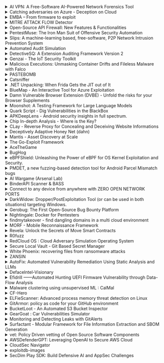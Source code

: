 <details>
  <summary>AI VPN: A Free-Software AI-Powered Network Forensics Tool</summary>
  The AI VPN is an AI-based traffic analysis tool to detect and block threats, ensuring enhanced privacy protection automatically. It offers modular management of VPN accounts, automated network traffic analysis, and incident reporting. Using the free software IDS system Slips, the AI VPN employs machine learning and threat intelligence for comprehensive traffic analysis. Multiple VPN technologies, such as OpenVPN and Wireguard, are supported, and in-line blocking technologies like Pi-hole provide additional protection.



Developed to assist journalists, activists, and NGOs in combating targeted digital attacks, the AI VPN aims to deliver a user-friendly, efficient, and automated solution for network forensics on devices without requiring physical access. Users experience seamless Internet connectivity, akin to conventional VPNs, while the AI VPN server conducts traffic analysis and reporting.



The AI VPN is designed as a modular collection of micro-services using Docker technology. Ten modules currently handle diverse functionalities such as management, database operations, communication, multiple VPNs, PiHole integration, Slips, and comprehensive reporting.

Repo: https://github.com/stratosphereips/AIVPN
</details>

<details>
  <summary>Catching adversaries on Azure - Deception on Cloud</summary>
  Cloud is a widely adopted technology for organizations across the globe. It's very often a breeding ground for adversaries as the targets are now reachable to adversaries from anywhere in the world. More often than not, foothold into cloud is just a simple "password-spray" away. How to catch adversaries who are eyeing your crown jewels on cloud? Often adversaries are after your keys, secrets, data, emails, etc. A great way to protect is to put traps everywhere and wait for adversaries to fall into them. But deception on cloud is Hard to create, maintain, monitor, remove and most of all it's pricy. Cloud-Deception is a tool that intends to make it easier for individuals and organizations to deploy, monitor, maintain and remove deception with the most minimal price tag to it. This is done with the help of a CLI suite that creates real-like users (with known weak passwords), real-like resources (such as key vaults, storage accounts, etc.) and real-like identities (Managed identities). All these resources and identities have role assignments randomly assigned and the output is a glorious attack path that's very lucrative for an adversary to pursue. Cloud-deception enables logging automatically and creates alert rules so all you have to do relax and wait for adversaries. Cloud-deception currently supports Microsoft Azure. The talk will consist of a breath-taking tale of how to creation &amp; monitoring of deception on cloud.
  
 Repo: https://github.com/pbssubhash/Deceptizure
</details>

<details>
  <summary>EMBA – From firmware to exploit</summary>
  IoT (Internet of Things) and OT (Operational Technology) are the current buzzwords for networked devices on which our modern society is based on. In this area, the used operating systems are summarized with the term firmware. The devices themselves, also called embedded devices, are essential in the private and industrial environments as well as in the so-called critical infrastructure. 

Penetration testing of these systems is quite complex as we have to deal with different architectures, optimized operating systems and special protocols. EMBA is an open-source firmware analyzer with the goal to simplify and optimize the complex task of firmware security analysis. EMBA supports the penetration tester with the automated detection of 1-day vulnerabilities on binary level. This goes far beyond the plain CVE detection: With EMBA you always know which public exploits are available for the target firmware. Besides the detection of already known vulnerabilities, EMBA also supports the tester on the next 0-day. For this, EMBA identifies critical binary functions, protection mechanisms and services with network behavior on a binary level. There are many other features built into EMBA, such as fully automated firmware extraction, finding file system vulnerabilities, hard-coded credentials, and more.

EMBA is the open-source firmware scanner, created by penetration testers for penetration testers.

Repo: https://github.com/e-m-b-a/emba
</details>

<details>
  <summary>MITRE ATTACK FLOW Detector</summary>
  Converting all kinds of SOC alerts to mitre attack techniques and then finding those few alerts that form a mitre attack flow, seems like a lot of manual work. 



But using a Large Language Model, Knowledge Graph, Temporal Graph Embedding, Density Clustering, and a Markov Model, its now possible to do it automatically in real time.

Repo: https://github.com/center-for-threat-informed-defense/attack-flow
</details>

<details>
  <summary>Open-Source API Firewall: New Features & Functionalities</summary>
  The open-source API Firewall by Wallarm is designed to protect REST and GraphQL API endpoints in cloud-native environments. API Firewall provides API hardening with the use of a positive security model allowing calls that match a predefined API specification for requests and responses while rejecting everything else.



The key features of API Firewall are:

  - Secure REST and GraphQL API endpoints by blocking non-compliant requests/responses

  - Stop API data breaches by blocking malformed API responses

  - Discover Shadow API endpoints

  - Block attempts to use request/response parameters not specified in an OpenAPI specification

  - Validate JWT access tokens

  - Validate other OAuth 2.0 tokens using introspection endpoints

  - Denylist compromised API tokens, keys, and Cookies
  
Repo: https://github.com/wallarm/api-firewall
</details>

<details>
  <summary>PentestMuse: The Iron Man Suit of Offensive Security Automation</summary>
 PentestMuse is not just a tool; it is the embodiment of the Iron Man philosophy in cybersecurity. Like Tony Stark's exoskeleton, which enhances his abilities while allowing him to retain control and focus on higher-level strategies, PentestMuse augments the capabilities of offensive cybersecurity professionals. It automates the repetitive, precision-dependent tasks of penetration testing - much like the meticulous data collection and alerting in a monitoring system - allowing experts to concentrate on tasks requiring human ingenuity and judgment.



Adhering to the [Compensatory Principle](https://www.notion.so/Compensatory-Principle-efdc076b70d84d1797ab3469a9955ba9?pvs=21), PentestMuse recognizes the distinct strengths of human intuition and machine precision. It executes complex operations autonomously, similar to a state-machine-driven repair system, but steps aside when human intervention is preferable or necessary. This approach mirrors the collaboration between Iron Man's suit and Tony Stark, where automation enhances human skills without overshadowing them.



The design of PentestMuse ensures that the creativity and learning opportunities for cybersecurity professionals are not stifled. The tool works as a partner, handling the 'boring stuff' and late-night work, thereby enabling human experts to focus on creative problem-solving and system optimization. This collaboration is akin to Iron Man's suit: an advanced assistant that elevates the human operator to new levels of efficiency and effectiveness.



In conclusion, PentestMuse is a testament to the power of AI in enhancing human capabilities in offensive security, rather than replacing them. It's a system more Iron Man, less Ultron - a perfect blend of human intelligence and machine efficiency, designed to tackle the ever-evolving challenges of the digital world.

Repo: https://github.com/AbstractEngine/pentest-muse-cli
</details>

<details>
  <summary>Slips: A machine-learning based, free-software, P2P Network Intrusion Prevention System</summary>
  For the last 7 years we developed Slips, a behavioral-based intrusion prevention system, and the first free-software network IDS using machine learning. Slips profiles the behavior of IP addresses and performs detections inside each time window in order to also *unblock* IPs. Slips has more than 20 modules that detect a range of attacks both to and from the protected device. It is an network EDR with the capability to also protect small networks. 



Slips consumes multiple packets and flows, exporting data to SIEMs. More importantly, Slips is the first IDS to automatically create a local P2P network of sensors, where instances share detections following a trust model resilient to adversaries.. 



Slips works in several directionality modes. The user can choose to detect attacks coming *to* or going *from* these profiles, or both. This makes it easy to protect your network but also to focus on infected computers inside your network, which is a novel technique.



Among its modules, Slips includes the download/manage of external Threat Intelligence feed (including our laboratory's own TI feed), whois/asn/geocountry enrichment, a LSTM neural net for malicious behavior detection, port scanning detection (vertical and horizontal) on flows, long connection detection, etc. The decisions to block profiles or not are based on ensembling 

algorithms. The P2P module connects to other Slips to share detection alerts.



Slips can read packets from the network, pcap, Suricata, Zeek, Argus and Nfdump, and can output alerts files and summaries. Having Zeek as a base tool, Slips can correctly build a sorted timeline of flows combining all Zeek logs. Slips can send alerts using the STIX/TAXII protocol.



Slips web interface allows to clearly see the detections and behaviors, including threat inteligence enhancements. The interface can show multiple Slips runs, summarize whois/asn/geocountry information and much more.

Repo: https://github.com/stratosphereips/StratosphereLinuxIPS
</details>

<details>
  <summary>Automated Audit Simulation</summary>
  This tool enhances the efficiency of auditing processes, providing a user-friendly interface for seamless operation. Its detailed reporting capabilities empower users with comprehensive insights into endpoint security, facilitating informed decision-making. With a commitment to ethical use, legal compliance, and regular updates, the Automated Audit Simulation tool is a valuable asset for organizations seeking robust cybersecurity assessments.



In addition to scrutinizing network connections for VPN and Tor usage, the tool searches for critical event IDs and investigates Outlook profiles for personal user accounts configured on official laptops/desktops. The flexibility to customize assessments allows users to adapt the tool to evolving security threats.

Repo: https://github.com/Ubaidjaffery/theauditorv2
</details>

<details>
  <summary>DetectiveSQ: A Extension Auditing Framework Version 2</summary>
  In the modern digital realm, internet browsers, particularly Chrome, have transcended traditional boundaries, becoming hubs of multifunctional extensions that offer everything from AI-integrated chatbots to sophisticated digital wallets. This surge, however, comes with an underbelly of cyber vulnerabilities. Hidden behind the guise of innovation, malicious extensions lurk, often camouflaged as benign utilities. These deceptive extensions not only infringe upon user privacy and security but also exploit users with unasked-for ads, skewed search results, and misleading links. Such underhanded strategies, targeting the unsuspecting user, have alarmingly proliferated.



In this talk, we will introduce DetectiveSQ Version 2, an enhanced tool revolutionizing the analysis of Chrome extensions. Building on its proven foundation, it now features integrated AI and GPT models for dynamic analysis, sentiment analysis, and sophisticated static analysis capabilities for permissions, local JavaScript, and HTML files. This dual approach offers a comprehensive evaluation, pinpointing potential security and privacy risks within extensions. DetectiveSQ Version 2 will be open source and made available after the talk.

Repo: Not found yet
</details>

<details>
  <summary>Genzai - The IoT Security Toolkit</summary>
  With a widespread increase in the adoption of IoT or Internet of Things devices, their security has become the need of the hour. Cyberattacks against IoT devices have grown rapidly and with platforms like Shodan, it has become much easier to scroll through the entire internet and look for just the right target which an attacker wants. To combat such threats it has become necessary for individuals and organisations to secure their IoT devices but when it becomes harder to keep track of them, the chances of unpatched loopholes increase.



To address this concern and give the users a better visibility of their assets, introducing Genzai! Genzai helps users keep track of IoT device-related web interfaces, scan them for security flaws and scan against custom policies for vendor-specific or all cases.

Tool features:

- Bruteforce panels for vendor-specific and generic/common password lists to look for default creds

- Use pre-defined templates/payloads to look for vulnerabilities

- Users can specify scan policies for scanning vendor-specific or all entries

Repo: https://github.com/umair9747/Genzai
</details>

<details>
  <summary>Malicious Executions: Unmasking Container Drifts and Fileless Malware with Falco</summary>
  Containers are the most popular technology for deploying modern applications. SPOILER ALERT: bypassing well-known security controls is also popular. In this talk, we explain how to use the recent updates in Falco, a CNCF open-source container security tool, to detect drifts and fileless malware in containerized environments. 



As a best practice, containers should be considered immutable. Early this year, Falco introduced new features to detect container drift via OverlayFS, which can spot if binaries are added or modified after the container's deployment. New binaries are often a sign of an ongoing attack.



Of course, attackers can also use more advanced evasion techniques to stay hidden. By using in-memory, fileless execution, attackers can bypass most of the security controls such as drift detection, and still reach their goals with no stress. 



To combat fileless attacks, Falco has also added memfd-based fileless execution thanks to its visibility superpowers on Linux kernel system calls. Combining Falco's existing runtime security capabilities with these two new detection layers forms the foundation of an in-depth defense strategy for cloud-native workloads.



We will walk you through real-world scenarios based on recent threats and malware, demoing how Falco can help detect and respond to these malicious behaviors and comparing drift and fileless attack paths.

Repo: https://github.com/falcosecurity/falco
</details>

<details>
  <summary>PASTEBOMB</summary>
  The PasteBomb (PB) botnet does not have any C2 (command and control) server.

Instructions are received using GitHub Gist, and results are sent over a Discord Webhook.

Tracing the C2 server back to the operator is the most common way in which botnet operators are compromised. This technology effectively eradicates such a possibility. When combined with robust operational security (OPSEC), this makes it extremely difficult to trace the operator. This is extremely advantageous for groups engaged in penetration testing. PasteBomb possesses the capacity to carry out Commands, launch DDoS attacks on servers, acquire and execute supplementary payloads, extract personal information from targets, and eliminate its presence without leaving any evidence (Self-Destruct).

Repo: https://github.com/marco-liberale/PasteBomb
</details>

<details>
  <summary>Catsniffer</summary>
  Delve into the fascinating world of IoT (Internet of Things) with the CatSniffer - a powerful, multi-protocol, multi-band, and open-source board crafted for exploring, interacting, and potentially compromising IoT devices. This workshop offers an immersive, hands-on experience, teaching you how to create chaos among IoT devices and challenge real-world devices like property trackers.



Our engaging demonstrations are merely the tip of the iceberg of what you can achieve with the CatSniffer. The tool's exceptional flexibility allows the use of different tools for your security auditing needs, and our unique firmware broadens your learning horizon and amplifies the fun factor, irrespective of whether you're a novice or a seasoned expert in the field.



We invite you to join us on this journey of discovery, where we will harness the boundless capabilities of CatSniffer, fine-tuning your skills and transforming you into a maestro of IoT security auditing.

Repo: https://github.com/ElectronicCats/CatSniffer
</details>

<details>
  <summary>.NET Unpacking: When Frida Gets the JIT out of It</summary>
  .NET-based malware families (like AgentTesla, CrimsonRat, and MassLogger, to list a few) can include obfuscation or packing that would harden analysts' work to understand and mitigate these threats effectively. Several options exist for researchers to tackle this challenge such as (but not limited to ) De4Dot, JITM (Mandiant 2020), DotDumper (Black Hat 2022), or JitHook (JSAC 2023) ... However, those solutions either don't cover the case where CLR APIs are intercepted by the packer, or do it in a very limited way. Our new tool has been developed to address this issue, adding some notable advancements that hopefully will prove its utility in the field of malware analysis.

Our Frida-Jit-unPacker (FJP) tool uses a passive, less intrusive approach than previous tools, making it less likely to be detected by anti-unpacking-features. It is developed using Python3 and Frida and doesn't impose restrictions on the .NET framework version associated with the sample. The tool is not focused on specific packers, making it generic and flexible. 

One of its improvements compared to previously listed tools is its ability to also recover and fix original tokens from encrypted ones.

In addition, this tool employs several strategies to be more covert in its operations compared to existing solutions. It achieves this by focusing on intercepting lower-level functions, less likely to set off anti-unpacking mechanisms typically employed by packers. This stealthy approach is further enhanced by disassembling the Common Language Runtime (CLR) - strategically placing hooks just before or after likely monitoring points, tactically reducing the chances of triggering packers' anti-unpacking mechanisms.

These enhancements aim to assist analysts and researchers in the evolving 'cat and mouse' game of malware code protection. Hopefully, the tool will prove to be a valuable addition to the researchers' arsenal.

Repo: https://github.com/imperva/frida-jit-unpacker
</details>

<details>
  <summary>BlueMap - An Interactive Tool for Azure Exploitation</summary>
  As demonstrated in BlackHat UK &amp; USA 2022 - BlueMap helps cloud red teamers and security researchers identify IAM misconfigurations, information gathering, and abuse of managed identities in interactive mode without ANY third-party dependencies. No more painful installations on the customer's environment, and No more need to custom the script to avoid SIEM detection!



The tool leaves minimum traffic in the network logs to help during red team engagements from on-prem to the cloud. Developed in Python and implemented all Azure integrations from scratch with zero dependencies on Powershell stuff. The idea behind the tool is to let security researchers and red team members have the ability to focus on more Opsec rather than DevOps stuff.

Repo: https://github.com/SikretaLabs/BlueMap
</details>

<details>
  <summary>Damn Vulnerable Browser Extension (DVBE) - Unfold the risks for your Browser Supplements</summary>
  In the ever expanding world of Browser Extensions, security remains a big concern. As the demand of the feature-rich extensions increases, priority is given to functionality over robustness, which makes way for vulnerabilities that can be exploited by malicious actors. The danger increases even more for organizations handling sensitive data like banking details, PII, confidential org reports etc. 



Damn Vulnerable Browser Extension (DVBE) is an open-source vulnerable browser extension, designed to shed light on the importance of writing secure browser extensions and to educate the developers and security professionals about the vulnerabilities that are found in the browser extensions, how they are found &amp; how they impact business. This built-to-be vulnerable extension can be used to learn, train &amp; exploit browser extension related vulnerabilities.

Repo: https://github.com/infosecak/DVBE
</details>

<details>
  <summary>Moonshot: A Testing Framework for Large Language Models</summary>
  In today's rapidly evolving AI landscape, large language models (LLMs) have emerged as a cornerstone of many AI-driven solutions, offering increasingly remarkable capabilities in use cases like chatbots and code generation. 



However, this advancement also introduces a unique set of security and safety challenges, ranging from data privacy risks, biases in model outputs, ethical implications of AI interactions, to the risks of generating and executing malicious codes when using these new AI systems. Unfortunately, current LLM testing often focuses on evaluating performance over addressing these vulnerabilities.



We present Moonshot – a testing tookit designed specifically for security evaluators, penetration testers, red teamers, and bug-bounty hunters to conduct attacks on large language models. Moonshot distinguishes itself through its extensible and modular design, facilitating the systematic creation, testing and execution of attacks on LLMs. It comes equipped with a suite of pre-defined security vulnerabilities and safety tests, while also offering users the ease of integrating their own tests into the framework. Additionally, Moonshot features a specialised red-teaming interface that drastically streamlines the process of vulnerability assessment across various LLMs for red teamers.



Moonshot is designed with a simple, intuitive, and interactive interface that would be familiar to AI developers and security experts. Additionally, Moonshot is engineered for easy integration into any model development workflow, enabling seamless and repeatable testing for model developers.

Repo: https://github.com/aiverify-foundation/moonshot
</details>

<details>
  <summary>Quark Script - Dig Vulnerabilities in the BlackBox</summary>
  *Innovative &amp; Interactive*

The goal of Quark Script aims to provide an innovative way for mobile security researchers to analyze or pentest the targets (YES, the binaries).



Based on Quark, we integrate decent tools as Quark Script APIs and make them exchange valuable intelligence with each other. This enables security researchers to interact with staged results and perform creative analysis with Quark Script.



*Dynamic &amp; Static Analysis*

In Quark script, we integrate not only static analysis tools (e.g. Quark itself) but also dynamic analysis tools (e.g. objection).



*Re-Usable &amp; Sharable*

Once the user creates a Quark script for a specific analysis scenario. The script can be used for other targets. Also, the script can be shared with other security researchers. This enables the exchange of knowledge.

Repo: https://github.com/quark-engine/quark-script
</details>

<details>
  <summary>APKDeepLens - Android security insights in full spectrum.</summary>
  APKDeepLens is an open-source Python tool for Android app security analysis. It leverages both static and dynamic analysis techniques to identify vulnerabilities. By static analysis examines APK components like permissions and API calls, while dynamic analysis observes real-time behavior. A key feature is "Contextual Vulnerability Mapping," which assesses vulnerabilities within the code and user flow context. The tool also focuses on extracting sensitive information from the source code, highlighting often overlooked security gaps.



The tool effectively detects vulnerabilities listed in the OWASP Top 10 mobile, emphasizing the most critical security risks to Android applications. Demonstrations of these features will be included. APKDeepLens is equipped to generate comprehensive reports in various formats like HTML, PDF, and JSON, aiding in the transition from detection to remediation.

Repo: https://github.com/d78ui98/APKDeepLens
</details>

<details>
  <summary>Chip In-depth Analysis - Where is the Key?</summary>
  Chip-off forensics is an advanced digital data extraction and analysis technique which involves physically removing flash memory chips (IC) from a subject device and then acquiring the raw data using specialized equipment.



Apart from the rework station, it should have a suitable reader or device to retrieve the data/firmware from the chip.  It is an new developed device which can recognize the chip detailed information.  During the lab, the audiences would have opportunity to analyze the common eMMC / UFS chips and discover the secret from it.

Repo? : https://github.com/project-chip/connectedhomeip/blob/master/docs/guides/chip_tool_guide.md
</details>

<details>
  <summary>CLay - Reverse Proxy for Concealing and Deceiving Website Informations</summary>
  The beginning of a devastating cybersecurity incident often occurs when an attacker recognize a technology they capable to exploit used in an application. None of our users care about the technology behind an application more than the mal-intent adversaries. CLay offers a unique and powerful features that goes beyond traditional security measures. CLay takes deception to a new level by mimicking the clockwork of a website with false information, as if the website is made with different technology stack. With a quick 3-minutes installation, the primary objective is to mislead and deceive potential attackers, leading them to gather false information about the web application.
  
Repo: https://github.com/kisanakkkkk/CLay
</details>

<details>
  <summary>Deceptively Adaptive Honey Net (dahn)</summary>
  Traditional honey nets offer static infrastructure and static responses. In DAHN, the infrastructure is abstracted, with lambda/gpt API (prompts stipulated) returning seemingly native responses to the threat actor, depending on the complexity index defined by the administrator. In other words, responses are dynamically crafted to entrap and retain threat actors, internal and external, in this environment for as long as possible, giving them a balance of false hope and realistic obstacles as they pass through our simulated layers of defense. Our AI-powered honey net mimics a given corporate environment to create a fictitious digital twin and embeds a controlled-level of simulated vulnerabilities/weaknesses to attract, distract, learn from, and attribute threat actors. The outputs are decoys, diversion, fingerprints, IoCs and IoAs, attributes, TTPs and behaviors, and used to augment threat detection and cyber defense strategies.
  
 Repo: https://github.com/geo-chen/dahn
</details>

<details>
  <summary>Mantis - Asset Discovery at Scale</summary>
  Mantis is an asset inventory framework that has the capability to distribute a single scan across multiple machines, provides easy customization, dashboard support, and advanced alerting capabilities. We have not reinvented the wheel. Rather, we have tried to design an architecture that provides the essential features for a framework that involves the complexity of integrating multiple tools that are outside our control.
  
Repo:  https://github.com/PhonePe/mantis
</details>

<details>
  <summary>The Go-Exploit Framework</summary>
  The Go-Exploit framework helps exploit developers rapidly develop advanced exploits in the Go programming language. In this talk, we will demonstrate advanced features of the framework such as integration with Shodan, scanning and exploiting through a proxy (including Tor), using Meterpreter and Sliver payloads, using the built-in encrypted reverse shell, adding custom C2, spinning up LDAP JNDI infrastructure, and easily cross compiling to different OS and architectures.



This talk will focus on real-world exploitation and, as such, we will release go-exploit exploits for CVE-2023-46604 (ActiveMQ), CVE-2023-25194 (Druid), and CVE-2022-47966 (Various Manage Engine).

Repo: https://github.com/vulncheck-oss/go-exploit
</details>

<details>
  <summary>AceTheGame</summary>
  Ace The Game is an open-source hacking tool designed for manipulating the memory of Android applications enabling users to change and freeze memory values. This tool also has an interesting feature which enables users to bypass payment methods seamlessly. Notably, this tool boasts compatibility with both rooted and non-rooted Android devices.
  
Repo: https://github.com/KuhakuPixel/AceTheGame
</details>

<details>
  <summary>BugHog</summary>
  BugHog is a comprehensive framework designed to identify the complete lifecycles of browser bugs, from the code change that introduced the bug to the code change that resolved the bug. For each bug's proof of concept (PoC) integrated in BugHog, the framework can perform automated and dynamic experiments using Chromium and Firefox revision binaries.



Each experiment is performed within a dedicated Docker container, ensuring the installation of all necessary dependencies, in which BugHog downloads the appropriate browser revision binary, and instructs the browser binary to navigate to the locally hosted PoC web page. Through observation of HTTP traffic, the framework determines whether the bug is successfully reproduced. Based on experiment results, BugHog can automatically bisect the browser's revision history to identify the exact revision or narrowed revision range in which the bug was introduced or fixed.



BugHog has already been proven to be a valuable asset in pinpointing the lifecycles of security bugs, such as Content Security Policy bugs.

Repo: https://github.com/DistriNet/BugHog
</details>

<details>
  <summary>eBPFShield: Unleashing the Power of eBPF for OS Kernel Exploitation and Security.</summary>
  Are you looking for an advanced tool that can help you detect and prevent sophisticated exploits on your systems? Look  no further than eBPFShield. Let's take a technical look at some of the capabilities of this powerful technology:



DNS monitoring feature is particularly useful for detecting DNS tunneling, a technique used by attackers to bypass  network security measures. By monitoring DNS queries, eBPFShield can help detect and block these attempts before any damage is done.



IP-Intelligence feature allows you to monitor outbound connections and check them against threat intelligence lists. This  helps prevent command-and-control (C2) communications, a common tactic used by attackers to control compromised  systems. By blocking outbound connections to known C2 destinations, eBPFShield can prevent attackers from  exfiltrating sensitive data or delivering additional payloads to your system.



eBPFShield Machine Learning feature, you can develop and run advanced machine learning algorithms entirely in eBPF. We  demonstrate a flow-based network intrusion detection system(IDS) based on machine learning entirely in eBPF. Our  solution uses a decision tree and decides for each packet whether it is malicious or not, considering the entire previous  context of the network flow.



eBPFShield Forensics helps address Linux security issues by analyzing system calls and kernel events to detect possible  code injection into another process. It can also help identify malicious files and processes that may have been  introduced to your system, allowing you to remediate any security issues quickly and effectively.



During the session, we'll delve deeper into these features and demonstrate how eBPFShield can help you protect your  systems against even the most advanced threats.

Repo: https://github.com/sagarbhure/eBPFShield
</details>

<details>
  <summary>PMDET, a new fuzzing-based detection tool for Android Parcel Mismatch bugs</summary>
  Android has designed Parcel as its high-performance transport to pass objects across processes.

For classes to be serialized by Parcel, developers must implement the methods for writing and reading the object's properties to and from a Parcel container. The inconsistency between those methods implemented by careless developers introduces Parcel Mismatch bugs, often occurring in vendor-customed classes due to lack of public scrutiny.

Parcel Mismatch bugs can be abused by malicious applications to gain system privilege and have been massively exploited in the wild. However, due to the nature of those bugs, it cannot be solved by traditional source-to-sink taint analysis, currently no mature solutions exist to detect Parcel Mismatch bugs.

Here we proposes PMdet, a new fuzzing-based detection tool for Parcel Mismatch bugs.

PMdet is capable of handling different vendors' firmware without actual devices. It loads Parcelable classes from Android firmware, emulates the Android runtime environment for Parcel to work, and fuzz &amp; monitors the serialization and deserialization procedures for mismatches.

We evaluate PMdet with several firmware from different Android vendors, and the results show that PMdet can detect Parcel Mismatch bugs of different causes, including 11 unique undisclosed mismatches, 6 of which are exploitable, and other 5 bugs that have been already confirmed and fixed.


</details>

<details>
  <summary>AI Wargame (Arsenal Lab)</summary>
  Come join a fun and educational attack and defence AI wargame. You will be given an AI chatbot. Your chatbot has a secret that should always remain a secret! Your objective is to secure your chatbot to protect its secret while attacking other players' chatbots and discovering theirs. The winner is the player whose chatbot survives the longest (king of the hill). All skill levels are welcomed, even if this is your first time seeing code, securing a chatbot, or playing in a wargame.
</details>

<details>
  <summary>BinderAPI Scanner & BASS</summary>
  BASS-Environment Synopsis
Binderlabs API Security Simulator (BASS-Env) is an intentionally vulnerable API environment tailored to reflect the OWASP Top 10 API Security Risks of 2023. Its primary goal is to function as a practical training platform for cybersecurity professionals seeking to enhance their API hacking skills and deepen their understanding of API security testing. BASS-Env provides a hands-on experience by allowing users to interact directly with flawed APIs, highlighting the significance of API security within software development.
The OpenAPI 3 Specifications and Postman Collections serve as the main interface, providing comprehensive documentation and enabling direct testing of API endpoints. At the core of BASS-Env lies its Laravel Backend/API Layer and MySQL Database, intentionally incorporating vulnerabilities across a variety of API endpoints. These components collaborate to simulate real-world scenarios, exposing vulnerabilities such as broken authentication, misconfigurations, and improper inventory management.
Moreover, BASS-Env offers laboratory-based scenarios and challenges for participants, integrating manual and scanner testing methods. Scoring mechanisms, feedback loops, hints, and tutorials assist users in comprehending and resolving challenges. The environment prioritizes security and privacy considerations, accessible locally and supported through GitHub for community engagement. Future enhancements aim to broaden the spectrum of API flaws and facilitate effective updates for BASS-Env instances.
 
BASS-Scanner Synopsis
The BASS-Scanner is a Python3-based tool designed to streamline API Security Testing, focusing on identifying vulnerabilities outlined in the OWASP Top 10 API Security Risks of 2023. It offers a quick and efficient scanning process with minimal installation requirements, making it particularly suitable for penetration testers seeking to expedite API Pentest engagements. The tool's customization options, including the ability to tailor wordlists for specific test cases to enhance detection rates.
Key features include detection of various vulnerabilities such as broken object-level authorization, broken authentication, unrestricted resource consumption, server-side request forgery, and more. Its architecture is straightforward, leveraging Python3 and supporting REST and JSON type APIs.
Scanning methodology involves detailed scrutiny of individual API endpoints, employing techniques like fuzzing and header analysis to uncover security flaws. 
User customization is facilitated through options such as specifying scan types and adjusting scanning parameters. Security and privacy considerations ensure that the tool does not handle sensitive information or transmit data to external sources.
Overall, BASS-Scanner offers a promising solution for efficient and comprehensive API security assessments, with ongoing improvements slated for the future.

Repo: https://github.com/binderlabs/BASS
</details>

<details>
  <summary>Connect to any device from anywhere with ZERO OPEN NETWORK PORTS</summary>
  Imagine connecting to a device remotely from anywhere on the planet without having to open any network ports on either end - that translates to having ZERO NETWORK ATTACK SURFACES.



This is made possible with Atsign's open source No Ports Product suite which is build on the patented Networking 2.0 technology.

Repo: https://github.com/atsign-foundation/noports
</details>

<details>
  <summary>DarkWidow: Dropper/PostExploitation Tool (or can be used in both situations) targeting Windows.</summary>
  This is a Dropper/Post-Exploitation Tool targeting Windows machine.
  
Repo: https://github.com/reveng007/DarkWidow
</details>

<details>
  <summary>Gerobug: The First Open-Source Bug Bounty Platform</summary>
  Organizations often lack the necessary resources and diverse skills to identify hidden vulnerabilities before attackers exploit them. Bug bounty program, which incentivizes ethical hackers to report bugs, emerged to bridge the skills gap and address the imbalance between attackers and defenders.



However, integrating bug bounty program into security strategies remains challenging due to limitations in efficiency, security, budget, and the scalability of consulting-based or third-party solutions.



Gerobug is the first open-source bug bounty platform that allows organizations to establish their own bug bounty platform easily and securely, free of charge.

Repo: https://github.com/gerosecurity/gerobug
</details>

<details>
  <summary>Nightingale: Docker for Pentesters</summary>
  Penetration testing is a critical aspect of ensuring the security of any organization's IT infrastructure. However, setting up a testing environment can be time-consuming and complex, requiring the installation of multiple tools, frameworks, and programming languages. Additionally, maintaining consistency across different testing environments can be challenging. As a result, organizations often struggle to effectively perform penetration testing and identify vulnerabilities in their systems.



Nightingale is an open-source tool that aims to address this problem by providing a ready-to-use environment for pentesters. By building on top of Docker, Nightingale eliminates the need to install multiple programming languages and modules, allowing for faster booting and more efficient resource usage on the host machine. Additionally, Nightingale includes a variety of pre-installed penetration testing tools and frameworks, making it easy for organizations to perform vulnerability assessments and penetration testing of any scope.

Repo: https://github.com/RAJANAGORI/Nightingale
</details>

<details>
  <summary>findmytakeover - find dangling domains in a multi cloud environment</summary>
  findmytakeover detects dangling DNS record in a multi cloud environment. It does this by scanning all the DNS zones and the infrastructure present within the configured cloud service provider either in a single account or multiple accounts and finding the DNS record for which the infrastructure behind it does not exist anymore rather than using wordlist or bruteforcing DNS servers.
  
 Repo: https://github.com/anirudhbiyani/findmytakeover
</details>

<details>
  <summary>MORF - Mobile Reconnaissance Framework</summary>
  MORF - Mobile Reconnaissance Framework is a powerful, lightweight, and platform-independent offensive mobile security tool designed to help hackers and developers identify and address sensitive information within mobile applications. It is like a Swiss army knife for mobile application security, as it uses heuristics-based techniques to search through the codebase, creating a comprehensive repository of sensitive information it finds. This makes it easy to identify and address any potentially sensitive data leak.



One of the prominent features of MORF is its ability to automatically detect and extract sensitive information from various sources, including source code, resource files, and native libraries. It also collects a large amount of metadata from the application, which can be used to create data science models that can predict and detect potential security threats. MORF also looks into all previous versions of the application, bringing transparency to the security posture of the application.



The tool boasts a user-friendly interface and an easy-to-use reporting system that makes it simple for hackers and security professionals to review and address any identified issues. With MORF, you can know that your mobile application's security is in good hands.



Overall, MORF is a Swiss army knife for offensive mobile application security, as it saves a lot of time, increases efficiency, enables a data-driven approach, allows for transparency in the security posture of the application by looking into all previous versions, and minimizes the risk of data breaches related to sensitive information, all this by using heuristics-based techniques.

Repo: https://github.com/amrudesh1/MORF
</details>

<details>
  <summary>Revela: Unlock the Secrets of Move Smart Contracts</summary>
  <div><span>Powered by the secure and robust Move language, emerging blockchains like Aptos and Sui are gaining rapid popularity. However, their increasingly complex smart contracts, which are often entrusted with valuable assets, need to provide users with the ability to verify the code safety. Unfortunately, it has become common for Move-based protocols to be deployed solely in low-level bytecode form, without accompanying source code. Therefore, reconstructing the original source of the on-chain contracts is essential for users and security researchers to thoroughly examine, evaluate and enhance security.</span></div><div><span>
</span></div><div><span>This talk introduces Revela, the first-ever open-source tool designed to decompile Move bytecode back to its original source code, empowering users and researchers with newfound transparency. We will explain how our tool leverages advanced static analysis techniques to recover the original source code structure, including modules, functions, and data types.</span></div><div><span>
</span></div><div><span>The presentation will include some live demonstrations of using Revela to decompile Move bytecode from online transactions. Additionally, we will showcase how our decompiler can be utilized to uncover vulnerabilities in closed-source protocols running on Aptos and Sui blockchains.</span></div>

Repo: https://github.com/verichains/revela
</details>

<details>
  <summary>R0fuzz</summary>
  Industrial control systems (ICS) are critical to national infrastructure, demanding robust security measures. "R0fuzz" is a collaborative fuzzing tool tailored for ICS environments, integrating diverse strategies to uncover vulnerabilities within key industrial protocols such as Modbus, Profinet, DNP3, OPC, BACnet, etc. This innovative approach enhances ICS resilience against emerging threats, providing a comprehensive testing framework beyond traditional fuzzing methods.
  
Repo: https://github.com/AshwAthi8/R0fuzz
</details>

<details>
  <summary>RedCloud OS : Cloud Adversary Simulation Operating System</summary>
  RedCloud OS is a Debian based Cloud Adversary Simulation Operating System for Red Teams to assess the security of leading Cloud Service Providers (CSPs). It includes tools optimised for adversary simulation tasks within Amazon Web Services (AWS), Microsoft Azure, and Google Cloud Platform (GCP).



Enterprises are moving / have moved to Cloud Model or Hybrid Model and since security testing is a continuous procedure, operators / engineers evaluating these environments must be well versed with updated arsenal. RedCloud OS is an platform that contains: 



- Custom Attack Scripts

- Installed Native Cloud Provider CLI

- 25+ Multi-Cloud Open-Source Tools

- Tools Categorization as per MITRE ATT&amp;CK Tactics

- Support Multiple Authentication Mechanisms

- In-Built PowerShell for Attacking Azure Environment

- Ease to configure credentials of AWS, Azure &amp; GCP &amp; much more...



Inside each CSP, there are three sub-categories i.e, Enumeration, Exploitation, and Post Exploitation. OS categorises tools &amp; our custom scripts as per the above mentioned sub-categories.

Repo: https://github.com/RedTeamOperations/RedCloud-OS
</details>

<details>
  <summary>Secure Local Vault - Git Based Secret Manager</summary>
  Problem Statement:

At Companies secrets are being used across various environments for integration and authentication services. However, managing the secrets and preventing incidents from leakage of secrets have been challenging for the organisation. Existing solutions are centralised and warrants considerable code change to be implemented. Following are the problem statement to be resolved:



- To manage and secure the secrets that are currently in plain text across Git, IaC templates, and workloads.

- To implement a secrets manager that is developer friendly and reduces operational overheads.

- To develop a solution that does not expose the secrets even at the compromise of entities storing the credentials. For example, to protect our secrets from CodeCov like incidents.



Solution:

We have developed a Git based secret manager which adopts a secure and decentralised approach to managing, sharing, and storing the secrets. In this approach secrets are stored in an encrypted form in Github repositories of the teams. 



Keys Principles

This implementation follows two important principles

-A developer can be allowed to add or modify secrets, however should not be allowed to view them

-An environment should have a single identity that gives access to all necessary credentials irrespective of the number of projects that are deployed.

Repo: https://github.com/hashicorp/vault
</details>

<details>
  <summary>White Phoenix: recovering files from ransomware attacks</summary>
  White Phoenix tool's goal is to help victims of ransomware attacks recover some of their precious lost data. The tool can successfully recover data from encrypted files by ransomware that uses the Intermittent Encryption method (aka Partial Encryption) in the attack. The tool is free and can be used automatically as a service or manually by taking the code from the tool's GitHub repository.

The Tool's Website: https://getmyfileback.com/
The Tool's GitHub: https://github.com/cyberark/White-Phoenix

</details>

<details>
  <summary>ZANSIN</summary>
  ZANSIN is envisioned as a GROUNDBREAKING cybersecurity training tool designed to equip users against the ever-escalating complexity of cyber threats. It achieves this by providing learners with a platform to engage in simulated cyberattack scenarios, supervised and designed by experienced pentesters. This comprehensive approach allows learners to actively apply security measures, perform system modifications, and handle incident responses to counteract the attacks. Engaging in this hands-on practice within realistic environments enhances their server security skills and provides practical experience in identifying and mitigating cybersecurity risks. ZANSIN's flexible design accommodates diverse skill levels and learning styles, making it a comprehensive and evolving platform for cybersecurity education.
  
Repo: https://github.com/ZANSIN-sec/ZANSIN
</details>

<details>
  <summary>AutoFix: Automated Vulnerability Remediation Using Static Analysis and LLMs</summary>
  AutoFix is an innovative open-source tool that marries static analysis with advanced Large Language Models (LLMs) to automate the detection and remediation of software vulnerabilities. Utilizing cutting-edge models like StarCoder and Salesforce CodeGen2, AutoFix excels in generating precise patches for a wide range of vulnerabilities, identified through robust static analysis methods including Semgrep. Designed for developers, security professionals, and DevSecOps teams, AutoFix streamlines security integration in software development, balancing speed and accuracy in patch deployment. As a community-driven tool, it evolves continuously, embodying the future of automated, secure coding practices.
  
 Repo: https://github.com/lambdasec/autofix
 Moved to: https://github.com/patched-codes/patchwork
 Blog : https://lambdasec.github.io/AutoFix-Automated-Vulnerability-Remediation-using-Static-Analysis-and-LLMs/
</details>

<details>
  <summary>DefaceIntel-Visionary</summary>
  The purpose of this project is to develop a robust Web Defacement Detection tool that monitors websites for signs of defacement, an attack where the visual appearance of a website is altered by unauthorized users. 



The tool aims to promptly provide alert if a website content is manipulated, which is often a result of cyber attacks such as those carried out by hacktivists. 



The system utilizes two primary detection methods: a) analyzing drastic changes in webpage size and b) scanning for keywords and phrases associated with hacktivism, including those within images, using generative AI such as GPT that has been trained on large data including OSINT.

Repo: https://github.com/SICKAG/sick_visionary_samples
</details>

<details>
  <summary>Efidrill ——Automated Hunting UEFI Firmware Vulnerability through Data-Flow Analysis</summary>
  UEFI, an early stage in the computer booting process, is susceptible to attacks that disrupt the Secure Boot security mechanism , thereby allowing attackers to inject a type of malicious software known as "UEFI Rootkit." This specialized strain of malware adeptly conceals itself within SMM or BootLoader, granting malevolent actors surreptitious control over a victim's computer for a prolonged period.

Amidst ongoing research into UEFI security, researchers have discovered numerous SMM vulnerabilities, enhancing the robustness of UEFI. Remarkably, the emergence of tools like "efiexplorer" has significantlystreamlined the reverse engineering process for UEFI firmware.

Yet, contentment with the status quo proves untenable. Many latent UEFI vulnerabilities evade conventional detection techniques, with existing UEFI vulnerability detection tools primarily relying on fuzz testing or assembly instruction matching. Regrettably, no publicly available tool exists that can automatically detect and discover UEFI security vulnerabilities through data flow tracking analysis.

Efidrill - The First Open-Source IDA Plugin for Data Flow Analysis of UEFI Firmware.

Efidrill is a tool that enables data flow tracing, taint tracking, automated structure analysis, variable numerical prediction, and automated vulnerability detection for UEFI firmware. It has discovered multiple hitherto unreported vulnerabilities on hardware platforms from eminent vendors such as Asus, Intel, Dell, etc.

Repo-Owner : https://github.com/another1024
Repo(Empty 09/2024): https://github.com/another1024/efiDrill
</details>

<details>
  <summary>Malware clustering using unsupervised ML : CalMal</summary>
  CalMal uses unsupervised machine learning for categorising and clustering of malware based upon the behaviour of the malware.

Currently CalMal uses data from VirusTotal . 

It provides following functionalities : 

1) Cluster different malware family.

2) Identifying similarities with any APT malware

3) Identify new samples.

4) Providing visual clustering

It can easily be extended to use data from any sandbox.

Repo: https://github.com/unknownhad/CalMal
</details>


<details>
  <summary>CF-Hero</summary>
  All systems, apps, or tools that are internet-facing have to be deployed behind CloudFlare to increase security and stability. As a security engineer, it's experienced that some systems were/are not deployed properly behind CloudFlare. Any attacker, who discovers the system or app in this way, can hack an organisation's applications. 



This tool(CF-Hero) highlights the security risks associated with domains that are not properly configured behind Cloudflare, a content delivery network (CDN) and distributed DNS service provider. The absence of Cloudflare protection exposes these domains to various attacks, increasing the vulnerability of a company's assets.

</details>

<details>
  <summary>ELFieScanner: Advanced process memory threat detection on Linux</summary>
  ELFieScanner looks to address the relative scarcity and immaturity of non-invasive portable in-memory malware scanning capabilities on Linux. It provides detections with greater context and thus value to the investigative capabilities of blue teams.



ELFieScanner inspects live process memory to detect a number of malicious techniques used by threat actors and in particular those which have been incorporated into Linux based user-mode rootkits. ELFieScanner inspects every running process (both x86/x64) and its corresponding loaded shared objects (libraries) to look for evil. It then outputs resultant detection telemetry into a format that can be easily ingested into a SEIM and viewed by Threat hunters or IR consultants. It has been designed to be both low impact and portable to work across numerous Linux distributions both old and new.



ELFieScanner uses 43 custom built and configurable memory heuristics that are constructed through live in-depth binary analysis of both the process image and a corresponding disk backed binary (if present), using this to identify malevolence. It offers four main detection capabilities that identify:

•	Shared Object injection techniques.

•	Entry point manipulation techniques.

•	Shellcode injection and Process hollowing.

•	API Hooking.



The scanner uses a low impact technique of memory collection that doesn't require interrupts to be sent to remote processes, thereby remaining passive and overcoming ptrace() anti-debug techniques used by malware. The configurability of the binary heuristics provides Blue teams a way to tailor the sensitivity of the detections for their particular environment if used as a persistent monitoring solution; or for incident responders to amass as many suspicious events as possible in one-time collection scenarios. In addition, a portable build is also provided overcoming the unwanted and intrusive default Linux behaviour of building tools on host.

Repo: https://github.com/JanielDary/ELFieScanner
</details>

<details>
  <summary>GitArmor: policy as code for your GitHub environment</summary>
  DevOps security does not only mean protecting the code, but also safeguarding the entire DevOps platform against supply chain attacks, integrity failures, pipelines injections, outsider permissions, worst practices, missing policies and more. 



DevOps platforms like GitHub can easily grow in repos, actions, tokens, users, organizations, issues, PRs, branches, runners, teams, wiki, making admins' life impossible. This means also lowering the security of such environment. 



GitArmor is a policy as code tool, that helps companies,teams and open-source creators, evaluate and enforce their GitHub (only for now) security posture at repository or organization level. Using policies defined using yml, GitArmor can run as CLI, GitHub action or GitHub App, to unify visibility into DevOps security posture and strengthen resource configurations as part of the development cycle.

Repo: https://github.com/dcodx/gitarmor
</details>


<details>
  <summary>BucketLoot - An Automated S3 Bucket Inspector</summary>
  Thousands of S3 buckets are left exposed over the internet, making it a prime target for malicious actors who may extract sensitive information from the files in these buckets that can be associated with an individual or an organisation. There is limited research or tooling available that leverages such S3 buckets for looking up secret exposures and searching specific keywords or regular expression patterns within textual files.



BucketLoot is an automated S3 Bucket Inspector that can simultaneously scan all the textual files present within an exposed S3 bucket from platforms such as AWS, DigitalOcean etc.



It scans the exposed textual files for:

- Secret Exposures

- Assets (URLs, Domains, Subdomains)

- Specific keywords | Regex Patterns (provided by the user)



The end user can even search for string based keywords or provide custom regular expression patterns that can be matched with the contents of these exposed textual files.



All of this makes BucketLoot a great recon tool for bug hunters as well as professional pentesters.



The tool allows users to save the output in a JSON format which makes it easier to pass the results as an input to some third-party product or platform.

Repo: https://github.com/redhuntlabs/BucketLoot
</details>

<details>
  <summary>GearGoat : Car Vulnerabilities Simulator</summary>
  GearGoat is a python based implementation Car simulator, inspired from the ICSim tool (written in C), to help learners get started with car hacking. The idea is to provide an easy to use simulator with a virtual can interface, webUI interface and most dependencies handled inside a Docker container. This allows users to run this tool on a non-GUI/Qt machine with just a few clicks. Also, as it is written in Python, communities can easily extend it with their own code. The version with ICSim level functionality with webUI and Dockerised environment is already released on GitHub and currently we are working to add common/known vulnerabilities to it to act as a vulnerable target practice car.
  
Repo: https://github.com/ine-labs/GearGoat
</details>

<details>
  <summary>Monitoring and Detecting Leaks with GitAlerts</summary>
  Most organisations put significant effort into maintaining their public GitHub repositories. They safeguard these repositories against various security vulnerabilities and routinely scan for sensitive information, ensuring thorough checks have been carried out before making anything public. However, an aspect that is often overlooked is the monitoring of the public activities of their organisation's users.



Developers within organisations frequently experiment and test ideas in a public setting, which may inadvertently include sensitive code, hardcoded credentials, secrets, internal URLs, and other proprietary information. This oversight can lead to significant security risks, making it crucial for organisations to monitor such activities to prevent potential data breaches.



Recent studies on data breaches reveal a startling trend. The leakage of secrets and sensitive information often occurs via individual repositories, rather than organisational ones. This fact underscores the importance of monitoring not just the organisation's repositories but also those created and maintained by individual users.



This talk aims to shed light on such cases related to GitHub. We will delve into real-world examples, discuss the common pitfalls, and suggest effective strategies to guard against these potential security risks.

Repo: https://github.com/boringtools/git-alerts
</details>

<details>
  <summary>Surfactant - Modular Framework for File Information Extraction and SBOM Generation</summary>
  Surfactant is a modular framework for extracting information from filesystems, primarily for generating an SBOM (Software Bill of Materials). The information extracted can then be used to identify the various vendors or libraries associated with a file, and establish relationships between files. The resulting SBOM can be used for system level impact analysis (such as for IoT, Smart Grid, or ICS devices) of vulnerabilities, and the information gathered can be used to help inform what files to focus on for manual analysis.
  
Repo: https://github.com/LLNL/Surfactant
</details>

<details>
  <summary>vet: Policy Driven vetting of Open Source Software Components</summary>
  vet is a tool for identifying risks in open source software supply chain. It helps engineering and security teams to identify potential issues in their open source dependencies and evaluate them against codified organisational policies.
  
Repo: https://github.com/safedep/vet
</details>

<details>
  <summary>AWSDefenderGPT: Leveraging OpenAI to Secure AWS Cloud</summary>
  AWSDefenderGPT is an AI tool designed to identify and rectify cloud misconfigurations by using Open AI GPT models. AWSDefenderGPT can understand complex queries to detect misconfigurations in cloud environments and provide fixes for them.



This tool merges the capabilities of automated deployment and configuration modification using AI, along with cloud SDK tools. As a result, it transforms into an AI-powered cloud manager that helps you ensure the security of the cloud environment by preventing misconfigurations. By centralizing the process, users can effortlessly address misconfigurations and excessively permissive policies in a single stage, simplifying handling of potential future threats.

Repo: https://github.com/ine-labs/AWSDefenderGPT
</details>

<details>
  <summary>CloudSec Navigator</summary>
  Security incidents on cloud platforms such as AWS are occurring frequently, and many of them are caused by misconfigurations or inappropriate use of features. For the purpose of incident prevention, developers need to read a large amount of documentation, including important security guidelines and best practices. The tool uses Retrieval-Augmented Generation (RAG) and Large Language Models (LLM) vector searches to provide highly accurate, customized security advice and referenced guidelines based on the information retrieved. and best practices information. This allows developers to focus on more efficient and secure software development instead of reading large amounts of documentation.
  
 Repo: https://github.com/Cybr-Inc/CloudSec
</details>

<details>
  <summary>exploitdb-images</summary>
  ExploitDBImages aims to automate the exploiting phase of penetration testing through Docker containers. With this tool, testers can easily execute required scripts for the successful exploitation of vulnerable applications, eliminating the need for manual installation of dependencies.
 
Repo: https://github.com/NS-unina/exploitdb-images
</details>

<details>
  <summary>SecDim Play SDK: Build Defensive AI and AppSec Challenges</summary>
  In a typical CTF challenge, the objective is to identify and exploit security vulnerabilities. On the other hand, the aim of a defensive or AppSec challenge is to rectify security vulnerabilities. Historically, building defensive challenges has been challenging due to the requirement for complex tools and infrastructure to manage and review player submissions.

In this presentation, we will introduce SecDim Play SDK: an open-source SDK designed for building defensive, AppSec, and AISec challenges. We will demonstrate how we model security attacks into software tests that can be used to assess players' security patches. In a live demo, we will explore the process of selecting real-world-inspired security vulnerabilities and transforming them into cloud-native apps with integrated security tests. Using Play SDK, we can create new challenges that focus on finding and fixing security vulnerabilities.

Repo: https://github.com/secdim/play-sdk
</details>
